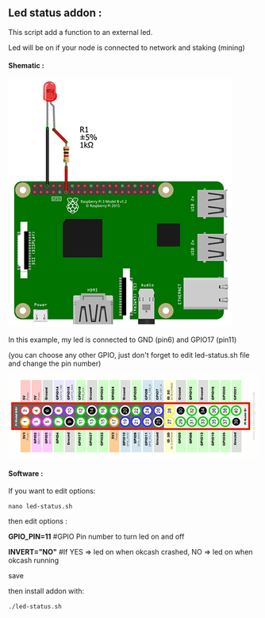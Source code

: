 ## Led status addon :
This script add a function to an external led.

Led will be on if your node is connected to network and staking (mining)

#### Shematic :
![](https://raw.githubusercontent.com/wareck/okcash_node/master/docs/images/led_status.png)

In this example, my led is connected to GND (pin6) and GPIO17 (pin11)

(you can choose any other GPIO, just don't forget to edit led-status.sh file and change the pin number)

![](https://raw.githubusercontent.com/wareck/okcash_node/master/docs/images/Raspberry-Pi-GPIO-Layout-Model-B-Plus-rotated.png)

#### Software :
If you want to edit options:
```shell
nano led-status.sh
```

then edit options :

**GPIO_PIN=11**     #GPIO Pin number to turn led on and off

**INVERT="NO"**     #If YES => led on when okcash crashed, NO => led on when okcash running


save 

then install addon with:
```shell
./led-status.sh
```
